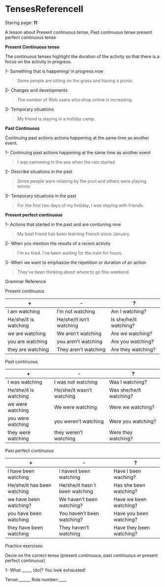 # TensesReferenceII

Staring page: **11**

A lesson about Present continuous tense, Past continuous tense present perfect continuous tense

**Present Continuous tense**

The continuous tenses highlight the duration of the activity so that there is a focus on the activity in progress.

1- Something that is happening/ in progress now

> Some people are sitting on the grass and having a picnic.
> 

2- Changes and developments

> The number of Web users who shop online is increasing.
> 

3- Temporary situations

> My friend is staying in a holiday camp.
> 

**Past Continuous** 

Continuing past actions actions happening at the same time as another event.

1- Continuing past actions happening at the same time as another event

> I was swimming in the sea when the rain started
> 

2- Describe situations in the past

> Some people were relaxing by the pool and others were playing tennis.
> 

3- Temporary situations in the past

> For the first two days of my holiday, I was staying with friends.
> 

**Present perfect continuous**

1- Actions that started in the past and are contiuning now

> My best friend has been learning French since January.
> 

2- When you mention the results of a recent activity

> I'm so tired. I've been waiting for the train for hours.
> 

3- When we want to emphasize the repetition or duration of an action

> They've been thinking about where to go this weekend.
> 

Grammar Reference

Present continuous

| + | - | ? |
| --- | --- | --- |
| I am watching | I’m not watching | Am I watching? |
| He/she/it is watching | He/she/it isn’t watching | Is she/he/it watching? |
| we are watching | We aren’t watching | Are we watching? |
| you are watching | you aren’t watching | Are you watching? |
| they are watching | They aren’t watching | Are they watching? |

Past continuous 

| + | - | ? |
| --- | --- | --- |
| I was watching | I was not watching | Was I watching? |
| He/she/it is watching | He/she/it wasn’t watching | Was she/he/it watching? |
| we were watching | We were watching | Were we watching? |
| you were watching | you weren’t watching | Were you watching? |
| they were watching | they weren’t watching | Were they watching? |

Past perfect continuous

| + | - | ? |
| --- | --- | --- |
| I have been watching | I havent been watching | Have I been waching? |
| He/she/it has been watching | He/she/it hasn´t been watching | Has she been watching? |
| we have been watching? | We haven’t been watching? | Have we been watching? |
| you have been watching | You haven’t been watching? | Have you been watching? |
| they have been watching | They haven’t watching | Have they been watching? |

Practice exercises:

Decie on the correct tense (present continuous, past continuous or present perfect continuous)

1- What _____ (do)? You look exhausted!

Tense:______ Rule number:____